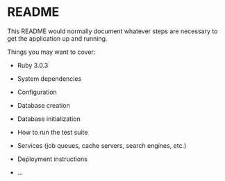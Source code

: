 # README

This README would normally document whatever steps are necessary to get the
application up and running.

Things you may want to cover:

* Ruby 3.0.3

* System dependencies

* Configuration

* Database creation

* Database initialization

* How to run the test suite

* Services (job queues, cache servers, search engines, etc.)

* Deployment instructions

* ...
